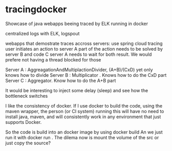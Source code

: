 # tracingdocker
 Showcase of java webapps beeing traced by ELK running in docker

centralized logs with ELK, logspout

webapps that demostrate traces accross servers:
use spring cloud tracing
user initiates an action to server A
part of the action needs to be solved by server B and code C
server A needs to wait for both result. We would prefere not having a thread blocked for those


Server A : AggreagationAndMultiplactionDivider, (A+B)/(CxD) yet only knows how to divide
Server B : Multiplicator . Knows how to do the CxD part
Server C : Aggregator. Know how to do the A+B part

It would be interesting to inject some delay (sleep) and see how the bottleneck switches


I like the consistency of docker. If I use docker to build the code, using the maven wrapper, the person (or CI system) running this will have no need to install java, maven, and will consistently work in any environment that just supports Docker.

So the code is build into an docker image by using docker build
An we just run it with docker run . The dilema now is mount the volume of the src or just copy the source?
